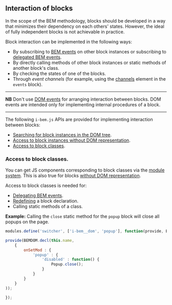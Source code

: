 <a name="ibc"></a>

Interaction of blocks
---------------------

In the scope of the BEM methodology, blocks should be developed in a way that minimizes their dependency on each others' states. However, the ideal of fully independent blocks is not achievable in practice.

Block interaction can be implemented in the following ways:

-   By subscribing to [BEM events](i-bem-js-events.en.md#bem-events) on other block instances
     or subscribing to [delegated BEM events](i-bem-js-events.en.md#delegated-bem-events).
-   By directly calling methods of other block instances
     or static methods of another block's class.
-   By checking the states of one of the blocks.
-   Through *event channels* (for example, using the [channels](../../common.blocks/events/__channels/events__channels.en.md) element in the `events` block).

------------------------------------------------------------------------

**NB** Don't use [DOM events](i-bem-js-events.en.md#dom-events) for
arranging interaction between blocks. DOM events are intended
only for implementing internal procedures of a block.

------------------------------------------------------------------------

The following `i-bem.js` APIs are provided for implementing interaction between blocks:

-   [Searching for block instances in the DOM tree](i-bem-js-dom.en.md#searching-for-block-instances-in-the-dom-tree).
-   [Access to block instances without DOM representation](i-bem-js-html-binding.en.md#access-to-block-instances-without-dom-representation).
-   [Access to block classes](#access-to-block-classes).

<a name="api-class"></a>

### Access to block classes.

You can get JS components corresponding to block classes via the [module system](https://github.com/ymaps/modules). This is also true for blocks [without DOM representation](i-bem-js-html-binding.en.md#without-dom-representation).

Access to block classes is needed for:

-   [Delegating BEM events](i-bem-js-events.en.md#delegating-bem-events).
-   [Redefining](i-bem-js-decl.en.md#redefining) a block declaration.
-   Calling static methods of a class.

**Example:** Calling the `close` static method for the `popup` block will close all popups on the page.

```js
modules.define('switcher', ['i-bem__dom', 'popup'], function(provide, BEMDOM, Popup) {

provide(BEMDOM.decl(this.name,
    {
        onSetMod : {
            'popup' : {
                'disabled' : function() {
                    Popup.close();
                }
            }
        }
    }
));

});
```
